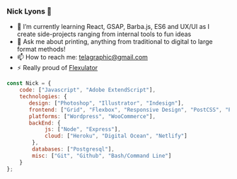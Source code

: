### Nick Lyons 👋

- 🌱 I’m currently learning React, GSAP, Barba.js, ES6 and UX/UI as I create side-projects ranging from internal tools to fun ideas
- 💬 Ask me about printing, anything from traditional to digital to large format methods!
- 📫 How to reach me: telagraphic@gmail.com
- ⚡ Really proud of [Flexulator](https://github.com/telagraphic/flexulator)

```javascript
const Nick = {
    code: ["Javascript", "Adobe ExtendScript"],
    technologies: {
       design: ["Photoshop", "Illustrator", "Indesign"],
       frontend: ["Grid", "Flexbox", "Responsive Design", "PostCSS", "PostHTML", "UI/UX", "GSAP"],
       platforms: ["Wordpress", "WooCommerce"],
       backEnd: {
            js: ["Node", "Express"],
            cloud: ["Heroku", "Digital Ocean", "Netlify"]
        },
        databases: ["Postgresql"],
        misc: ["Git", "Github", "Bash/Command Line"]
    }
};
```
